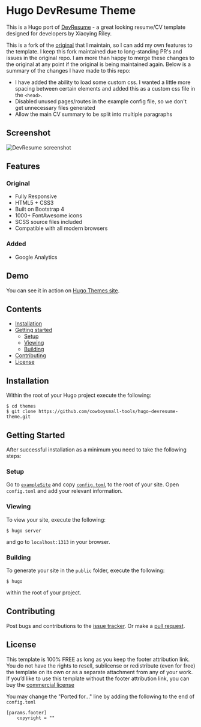 # Hugo DevResume Theme

This is a Hugo port of [DevResume](//github.com/xriley/DevResume-Theme) - a great looking resume/CV template 
designed for developers by Xiaoying Riley.

This is a fork of the [original](https://github.com/cowboysmall-tools/hugo-devresume-theme) that I maintain, so I can add my own features to the template.  I keep this fork maintained due to long-standing PR's and issues in the original repo.  I am more than happy to merge these changes to the original at any point if the original is being maintained again.  Below is a summary of the changes I have made to this repo:

* I have added the ability to load some custom css.  I wanted a little more spacing between certain elements and added this as a custom css file in the `<head>`.
* Disabled unused pages/routes in the example config file, so we don't get unnecessary files generated
* Allow the main CV summary to be split into multiple paragraphs




## Screenshot

![DevResume screenshot](https://raw.githubusercontent.com/cowboysmall-tools/hugo-devresume-theme/master/images/screenshot.png)






## Features

### Original

- Fully Responsive
- HTML5 + CSS3
- Built on Bootstrap 4
- 1000+ FontAwesome icons
- SCSS source files included
- Compatible with all modern browsers

### Added

- Google Analytics






## Demo

You can see it in action on [Hugo Themes site](http://themes.gohugo.io/theme/hugo-devresume-theme/). 






## Contents

- [Installation](#installation)
- [Getting started](#getting-started)
    - [Setup](#setup)
    - [Viewing](#viewing)
    - [Building](#building)
- [Contributing](#contributing)
- [License](#license)






## Installation

Within the root of your Hugo project execute the following:

    $ cd themes
    $ git clone https://github.com/cowboysmall-tools/hugo-devresume-theme.git







## Getting Started

After successful installation as a minimum you need to take the following steps:

### Setup

Go to [`exampleSite`](//github.com/cowboysmall-tools/hugo-devresume-theme/tree/master/exampleSite) and copy 
[`config.toml`](//github.com/cowboysmall-tools/hugo-devresume-theme/blob/master/exampleSite/config.toml) 
to the root of your site. Open `config.toml` and add your relevant information.

### Viewing

To view your site, execute the following: 

    $ hugo server

and go to `localhost:1313` in your browser.

### Building

To generate your site in the `public` folder, execute the following:

    $ hugo

within the root of your project.







## Contributing

Post bugs and contributions to the [issue tracker](//github.com/cowboysmall-tools/hugo-devresume-theme/issues). 
Or make a [pull request](//github.com/cowboysmall-tools/hugo-devresume-theme/pulls).







## License

This template is 100% FREE as long as you keep the footer attribution link. You do not have the rights to resell, 
sublicense or redistribute (even for free) the template on its own or as a separate attachment from any of your work.
If you’d like to use this template without the footer attribution link, you can buy the 
[commercial license](https://themes.3rdwavemedia.com/bootstrap-templates/resume/devresume-free-bootstrap-4-resume-cv-template-for-developers/)

You may change the "Ported for..." line by adding the following to the end of `config.toml`
    
    [params.footer]
        copyright = ""


